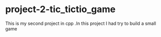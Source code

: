 # project-2-tic_tictio_game
This is my second project in cpp  .In this project I had try to build a small game
